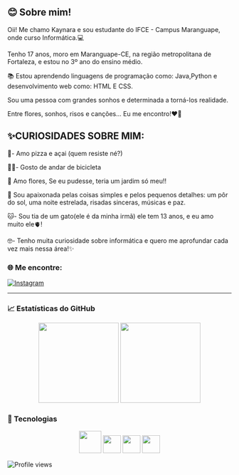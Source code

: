 
😊 Sobre mim!
--------------
Oii! Me chamo Kaynara e sou estudante do IFCE - Campus Maranguape, onde curso Informática.💻

Tenho 17 anos, moro em Maranguape-CE, na região metropolitana de Fortaleza, e estou no 3º ano do ensino médio.

📚 Estou aprendendo linguagens de programação como: Java,Python e desenvolvimento web como: HTML E CSS.

Sou uma pessoa com grandes sonhos e determinada a torná-los realidade.

Entre flores, sonhos, risos e canções... Eu me encontro!❤️‍🔥


✨CURIOSIDADES SOBRE MIM:
  -----------------------
🍕- Amo pizza e açai (quem resiste né?)

🚴‍♀️- Gosto de andar de bicicleta

💐 Amo flores, Se eu pudesse, teria um jardim só meu!!

💫 Sou apaixonada pelas coisas simples e pelos pequenos detalhes: um pôr do sol, uma noite estrelada, risadas sinceras, músicas e paz.

🐱- Sou tia de um gato(ele é da minha irmã) ele tem 13 anos, e eu amo muito ele🫀!

🤓- Tenho muita curiosidade sobre informática e quero me aprofundar cada vez mais nessa área!✨


 

### 🌐 Me encontre:
[![Instagram](https://img.shields.io/badge/-Instagram-purple?style=flat&logo=instagram&logoColor=white)](https://www.instagram.com/kkaynara_/)  

---

### 📈 Estatísticas do GitHub  
<div align="center">
  <img height="180em" src="https://github-readme-stats.vercel.app/api?username=kkaynara08&show_icons=true&theme=dracula" />
  <img height="180em" src="https://github-readme-stats.vercel.app/api/top-langs/?username=kkaynara08&layout=compact&theme=dracula" />
</div>

### 🚀 Tecnologias  
<div align="center">
  <img src="https://cdn.jsdelivr.net/gh/devicons/devicon/icons/javascript/javascript-original.svg" width="50px" />
  <img src="https://cdn.jsdelivr.net/gh/devicons/devicon/icons/html5/html5-original.svg" width="40px" />
  <img src="https://cdn.jsdelivr.net/gh/devicons/devicon/icons/java/java-original.svg" width="40px" />
  <img src="https://cdn.jsdelivr.net/gh/devicons/devicon/icons/python/python-original.svg" width="40px"/>

</div>

![Profile views](https://komarev.com/ghpvc/?username=kkaynara08&color=blue)
